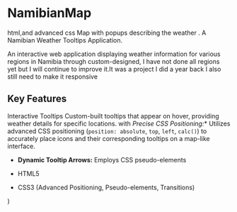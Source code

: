 # NamibianMap
html,and advanced css Map with popups describing the weather .
A Namibian Weather Tooltips Application.

An interactive web application displaying weather information for various regions in Namibia through custom-designed, I have not done all regions yet but I will continue to improve it.It was a project I did a year back I also still need to make it responsive 

## Key Features

Interactive Tooltips Custom-built tooltips that appear on hover, providing weather details for specific locations.
with 
*Precise CSS Positioning:** Utilizes advanced CSS positioning (`position: absolute`, `top`, `left`, `calc()`) to accurately place icons and their corresponding tooltips on a map-like interface.
* **Dynamic Tooltip Arrows:** Employs CSS pseudo-elements 


* HTML5
* CSS3 (Advanced Positioning, Pseudo-elements, Transitions)

)
